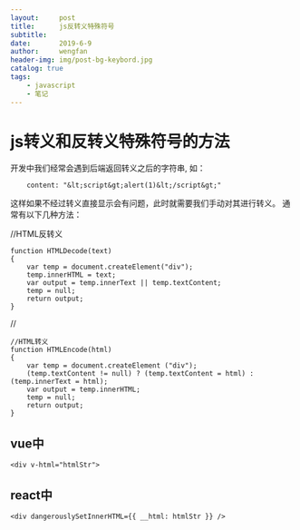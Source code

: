 ```yaml
---
layout:     post
title:      js反转义特殊符号
subtitle:   
date:       2019-6-9
author:     wengfan
header-img: img/post-bg-keybord.jpg
catalog: true
tags:
    - javascript
    - 笔记
---
```


# js转义和反转义特殊符号的方法

开发中我们经常会遇到后端返回转义之后的字符串, 如：
```
    content: "&lt;script&gt;alert(1)&lt;/script&gt;"
```

这样如果不经过转义直接显示会有问题，此时就需要我们手动对其进行转义。
通常有以下几种方法：

//HTML反转义
```
function HTMLDecode(text) 
{ 
    var temp = document.createElement("div"); 
    temp.innerHTML = text; 
    var output = temp.innerText || temp.textContent; 
    temp = null; 
    return output; 
} 
```

// 
```
//HTML转义
function HTMLEncode(html) 
{ 
    var temp = document.createElement ("div"); 
    (temp.textContent != null) ? (temp.textContent = html) : (temp.innerText = html); 
    var output = temp.innerHTML; 
    temp = null; 
    return output; 
} 
```

## vue中
```
<div v-html="htmlStr">
```

## react中
```
<div dangerouslySetInnerHTML={{ __html: htmlStr }} />
```